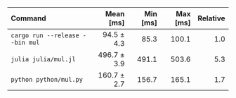 | Command | Mean [ms] | Min [ms] | Max [ms] | Relative |
|:---|---:|---:|---:|---:|
| `cargo run --release --bin mul` | 94.5 ± 4.3 | 85.3 | 100.1 | 1.0 |
| `julia julia/mul.jl` | 496.7 ± 3.9 | 491.1 | 503.6 | 5.3 |
| `python python/mul.py` | 160.7 ± 2.7 | 156.7 | 165.1 | 1.7 |
